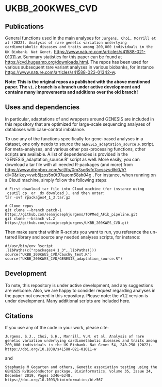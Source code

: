 # UKBB_200KWES_CVD

## Publications
General functions used in the main analyses for ```Jurgens, Choi, Morrill et al (2022). Analysis of rare genetic variation underlying cardiometabolic diseases and traits among 200,000 individuals in the UK Biobank. Nat Genet.``` https://www.nature.com/articles/s41588-021-01011-w. Summary statistics for this paper can be found at https://cvd.hugeamp.org/downloads.html. The repos has been used for various subsequent rare variant analyses in various biobanks, for instance https://www.nature.com/articles/s41588-023-01342-w.

**Note: This is the original repos as published with the above mentioned paper. The ```v1.2``` branch is a branch under active development and contains many improvements and additions over the old branch!**
 
## Uses and dependencies
In particular, adaptations of and wrappers around GENESIS are included in this repository that are optimized for large-scale sequencing analyses of databases with case-control imbalance.

To use any of the functions specifically for gene-based analyses in a dataset, one only needs to source the ```GENESIS_adaptation_source.R``` script. For meta-analyses, and various other pos-processing functions, other scripts are available. A list of dependencies is provided in the 'GENESIS_adaptation_source.R' script as well. More easily, you can download a tar file with all needed R-packages (and more) from https://www.dropbox.com/scl/fo/0m3so6sfc7acsszsdlhi0/h?dl=0&rlkey=vwb5jzps5n0t97auom68sh04g . For instance, when running on a Cloud machine, simply follow the following steps:
```
# First download tar file into Cloud machine (for instance using _gsutil cp_ or _dx download_), and then untar:
tar -xvf rpackages4_1_3.tar.gz

# Clone repos
git clone --branch patch-1 https://github.com/seanjosephjurgens/TOPMed_AFib_pipeline.git
git clone --branch v1.2 https://github.com/seanjosephjurgens/UKBB_200KWES_CVD.git
```
Then make sure that within R-scripts you want to run, you reference the un-tarred library and source any needed analyses scripts, for instance:
```
#!/usr/bin/env Rscript
.libPaths(c("rpackages4_1_3",.libPaths()))
source("UKBB_200KWES_CVD/Cauchy_test.R")
source("UKBB_200KWES_CVD/GENESIS_adaptation_source.R")
```
## Development
To note, this repository is under active development, and any suggestions are welcome. Also, we are happy to consider request regarding analyses in the paper not covered in this repository. Please note: the v1.2 version is under development. Many additional scripts are included here.

## Citations
If you use any of the code in your work, please cite:
```
Jurgens, S.J., Choi, S.H., Morrill, V.N. et al. Analysis of rare genetic variation underlying cardiometabolic diseases and traits among 200,000 individuals in the UK Biobank. Nat Genet 54, 240–250 (2022). https://doi.org/10.1038/s41588-021-01011-w
```
and
```
Stephanie M Gogarten and others, Genetic association testing using the GENESIS R/Bioconductor package, Bioinformatics, Volume 35, Issue 24, December 2019, Pages 5346–5348, https://doi.org/10.1093/bioinformatics/btz567
```

